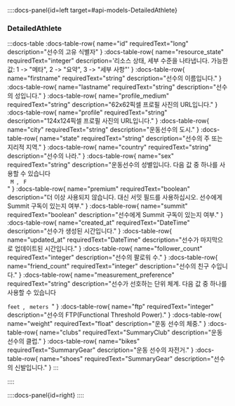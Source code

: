 ::::docs-panel{id=left target=#api-models-DetailedAthlete}

### DetailedAthlete

:::docs-table
:docs-table-row{
name="id"
requiredText="long"
description="선수의 고유 식별자"
}
:docs-table-row{
name="resource_state"
requiredText="integer"
description='리소스 상태, 세부 수준을 나타냅니다. 가능한 값: 1 -> "메타", 2 -> "요약", 3 -> "세부 사항"'
}
:docs-table-row{
name="firstname"
requiredText="string"
description="선수의 이름입니다."
}
:docs-table-row{
name="lastname"
requiredText="string"
description="선수의 성입니다."
}
:docs-table-row{
name="profile_medium"
requiredText="string"
description="62x62픽셀 프로필 사진의 URL입니다."
}
:docs-table-row{
name="profile"
requiredText="string"
description="124x124픽셀 프로필 사진의 URL입니다."
}
:docs-table-row{
name="city"
requiredText="string"
description="운동선수의 도시."
}
:docs-table-row{
name="state"
requiredText="string"
description="선수의 주 또는 지리적 지역."
}
:docs-table-row{
name="country"
requiredText="string"
description="선수의 나라."
}
:docs-table-row{
name="sex"
requiredText="string"
description="운동선수의 성별입니다. 다음 값 중 하나를 사용할 수 있습니다<br>
<code> M </code>, <code> F </code>"
}
:docs-table-row{
name="premium"
requiredText="boolean"
description="더 이상 사용되지 않습니다. 대신 서밋 필드를 사용하십시오. 선수에게 Summit 구독이 있는지 여부."
}
:docs-table-row{
name="summit"
requiredText="boolean"
description="선수에게 Summit 구독이 있는지 여부."
}
:docs-table-row{
name="created_at"
requiredText="DateTime"
description="선수가 생성된 시간입니다."
}
:docs-table-row{
name="updated_at"
requiredText="DateTime"
description="선수가 마지막으로 업데이트된 시간입니다."
}
:docs-table-row{
name="follower_count"
requiredText="integer"
description="선수의 팔로워 수."
}
:docs-table-row{
name="friend_count"
requiredText="integer"
description="선수의 친구 수입니다."
}
:docs-table-row{
name="measurement_preference"
requiredText="string"
description="선수가 선호하는 단위 체계. 다음 값 중 하나를 사용할 수 있습니다 <br>
<code> feet </code>, <code> meters </code>"
}
:docs-table-row{
name="ftp"
requiredText="integer"
description="선수의 FTP(Functional Threshold Power)."
}
:docs-table-row{
name="weight"
requiredText="float"
description="운동 선수의 체중."
}
:docs-table-row{
name="clubs"
requiredText="SummaryClub"
description="운동 선수의 클럽."
}
:docs-table-row{
name="bikes"
requiredText="SummaryGear"
description="운동 선수의 자전거."
}
:docs-table-row{
name="shoes"
requiredText="SummaryGear"
description="선수의 신발입니다."
}
:::

::::

::::docs-panel{id=right}
::::

